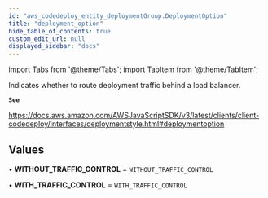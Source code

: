```yaml
---
id: "aws_codedeploy_entity_deploymentGroup.DeploymentOption"
title: "deployment_option"
hide_table_of_contents: true
custom_edit_url: null
displayed_sidebar: "docs"
---
```


import Tabs from '@theme/Tabs';
import TabItem from '@theme/TabItem';

Indicates whether to route deployment traffic behind a load balancer.

**`See`**

https://docs.aws.amazon.com/AWSJavaScriptSDK/v3/latest/clients/client-codedeploy/interfaces/deploymentstyle.html#deploymentoption

## Values

• **WITHOUT\_TRAFFIC\_CONTROL** = `WITHOUT_TRAFFIC_CONTROL`

• **WITH\_TRAFFIC\_CONTROL** = `WITH_TRAFFIC_CONTROL`
